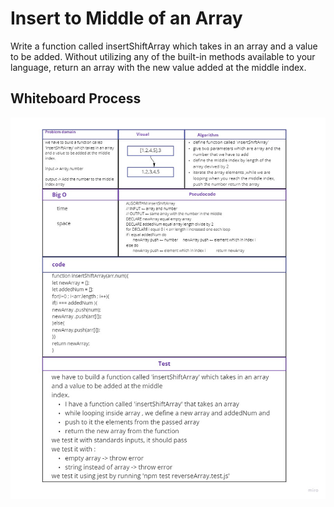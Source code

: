 # Insert to Middle of an Array

Write a function called insertShiftArray which takes in an array and a value to be added. Without utilizing any of the built-in methods available to your language, return an array with the new value added at the middle index.


## Whiteboard Process

![preview](./image.jpg)
